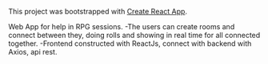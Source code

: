 This project was bootstrapped with [Create React App](https://github.com/facebook/create-react-app).

Web App for help in RPG sessions.
-The users can create rooms and connect between they, doing rolls and showing in real time for all connected together.
-Frontend constructed with ReactJs, connect with backend with Axios, api rest.
